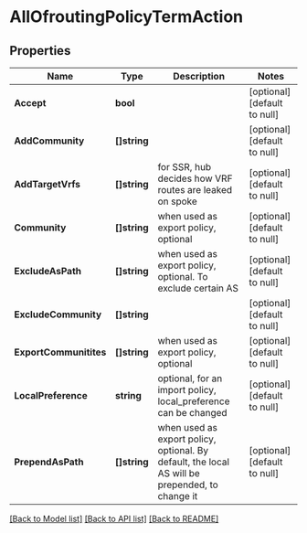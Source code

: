 # AllOfroutingPolicyTermAction

## Properties
Name | Type | Description | Notes
------------ | ------------- | ------------- | -------------
**Accept** | **bool** |  | [optional] [default to null]
**AddCommunity** | **[]string** |  | [optional] [default to null]
**AddTargetVrfs** | **[]string** | for SSR, hub decides how VRF routes are leaked on spoke | [optional] [default to null]
**Community** | **[]string** | when used as export policy, optional | [optional] [default to null]
**ExcludeAsPath** | **[]string** | when used as export policy, optional. To exclude certain AS | [optional] [default to null]
**ExcludeCommunity** | **[]string** |  | [optional] [default to null]
**ExportCommunitites** | **[]string** | when used as export policy, optional | [optional] [default to null]
**LocalPreference** | **string** | optional, for an import policy, local_preference can be changed | [optional] [default to null]
**PrependAsPath** | **[]string** | when used as export policy, optional. By default, the local AS will be prepended, to change it | [optional] [default to null]

[[Back to Model list]](../README.md#documentation-for-models) [[Back to API list]](../README.md#documentation-for-api-endpoints) [[Back to README]](../README.md)

